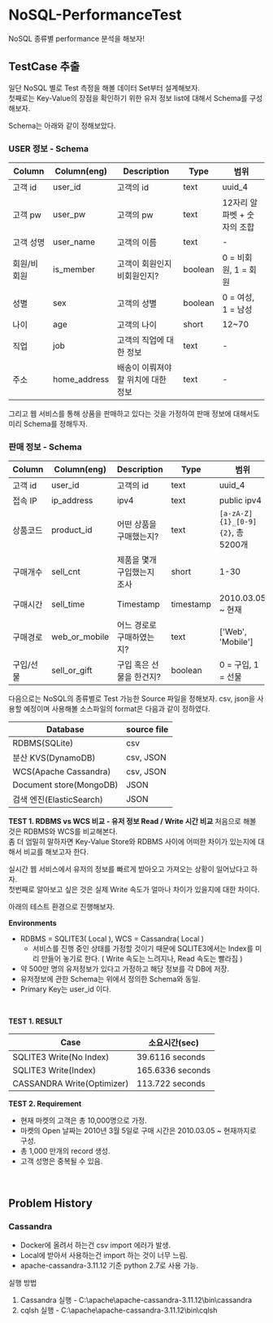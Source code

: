 # NoSQL-PerformanceTest
NoSQL 종류별 performance 분석을 해보자!

## TestCase 추출
일단 NoSQL 별로 Test 측정을 해볼 데이터 Set부터 설계해보자.  
첫째로는 Key-Value의 장점을 확인하기 위한 유저 정보 list에 대해서 Schema를 구성해보자.

Schema는 아래와 같이 정해보았다.

### USER 정보 - Schema

|Column|Column(eng)|Description|Type|범위|
|---|---|---|---|---|
|고객 id|user_id|고객의 id|text|uuid_4|
|고객 pw|user_pw|고객의 pw|text|12자리 알파벳 + 숫자의 조합|
|고객 성명|user_name|고객의 이름|text|-|
|회원/비회원|is_member|고객이 회원인지 비회원인지?|boolean|0 = 비회원, 1 = 회원|
|성별|sex|고객의 성별|boolean|0 = 여성, 1 = 남성|
|나이|age|고객의 나이|short|12~70|
|직업|job|고객의 직업에 대한 정보|text|-|
|주소|home_address|배송이 이뤄져야할 위치에 대한 정보|text|-|

그리고 웹 서비스를 통해 상품을 판매하고 있다는 것을 가정하여 판매 정보에 대해서도 미리 Schema를 정해두자.

### 판매 정보 - Schema

|Column|Column(eng)|Description|Type|범위|
|---|---|---|---|---|
|고객 id|user_id|고객의 id|text|uuid_4|
|접속 IP|ip_address|ipv4|text|public ipv4|
|상품코드|product_id|어떤 상품을 구매했는지?|text|`[a-zA-Z]{1}_[0-9]{2}`, 총 5200개|
|구매개수|sell_cnt|제품을 몇개 구입했는지 조사|short|1-30|
|구매시간|sell_time|Timestamp|timestamp|2010.03.05 ~ 현재|
|구매경로|web_or_mobile|어느 경로로 구매하였는지?|text|['Web', 'Mobile']|
|구입/선물|sell_or_gift|구입 혹은 선물을 한건지?|boolean|0 = 구입, 1 = 선물|

다음으로는 NoSQL의 종류별로 Test 가능한 Source 파일을 정해보자.
csv, json을 사용할 예정이며 사용해볼 소스파일의 format은 다음과 같이 정하였다.

|Database|source file|
|----|----|
|RDBMS(SQLite)|csv|
|분산 KVS(DynamoDB)|csv, JSON|
|WCS(Apache Cassandra)|csv, JSON|
|Document store(MongoDB)|JSON|
|검색 엔진(ElasticSearch)|JSON|

**TEST 1. RDBMS vs WCS 비교 - 유저 정보 Read / Write 시간 비교**
처음으로 해볼 것은 RDBMS와 WCS를 비교해본다.  
좀 더 엄밀히 말하자면 Key-Value Store와 RDBMS 사이에 어떠한 차이가 있는지에 대해서 비교를 해보고자 한다.

실시간 웹 서비스에서 유저의 정보를 빠르게 받아오고 가져오는 상황이 일어났다고 하자.  
첫번째로 알아보고 싶은 것은 실제 Write 속도가 얼마나 차이가 있을지에 대한 차이다.  

아래의 테스트 환경으로 진행해보자.

**Environments**
- RDBMS = SQLITE3( Local ), WCS = Cassandra( Local )
  - 서비스를 진행 중인 상태를 가정할 것이기 때문에 SQLITE3에서는 Index를 미리 만들어 놓기로 한다. ( Write 속도는 느려지나, Read 속도는 빨라짐 )
- 약 500만 명의 유저정보가 있다고 가정하고 해당 정보를 각 DB에 저장.
- 유저정보에 관한 Schema는 위에서 정의한 Schema와 동일.
- Primary Key는 user_id 이다.

<br>

**TEST 1. RESULT**

|Case|소요시간(sec)|
|----|----|
|SQLITE3 Write(No Index)|39.6116 seconds|
|SQLITE3 Write(Index)|165.6336 seconds|
|CASSANDRA Write(Optimizer)|113.722 seconds|


**TEST 2. Requirement**
 - 현재 마켓의 고객은 총 10,000명으로 가정.
 - 마켓의 Open 날짜는 2010년 3월 5일로 구매 시간은 2010.03.05 ~ 현재까지로 구성.
 - 총 1,000 만개의 record 생성.
 - 고객 성명은 중복될 수 있음.

<br> 

## Problem History

### Cassandra
- Docker에 올려서 하는건 csv import 에러가 발생.
- Local에 받아서 사용하는건 import 하는 것이 너무 느림.
- apache-cassandra-3.11.12 기준 python 2.7로 사용 가능.

실행 방법 
1. Cassandra 실행 - C:\apache\apache-cassandra-3.11.12\bin\cassandra
2. cqlsh 실행 - C:\apache\apache-cassandra-3.11.12\bin\cqlsh